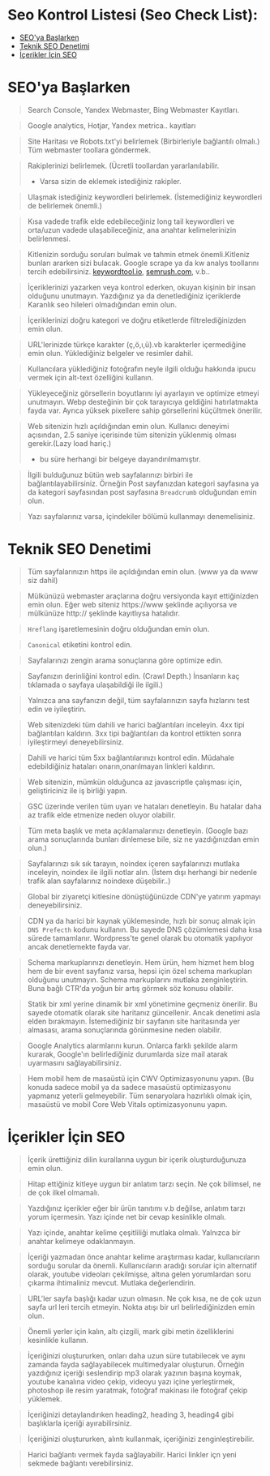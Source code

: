 # Seo Kontrol Listesi (Seo Check List):
- [SEO'ya Başlarken](#seoya-başlarken)
- [Teknik SEO Denetimi](#teknik-seo-denetimi)
- [İçerikler İçin SEO](#i̇çerikler-i̇çin-seo)

# SEO'ya Başlarken
> Search Console, Yandex Webmaster, Bing Webmaster Kayıtları.

> Google analytics, Hotjar, Yandex metrica.. kayıtları

> Site Haritası ve Robots.txt'yi belirlemek (Birbirleriyle bağlantılı olmalı.) Tüm webmaster toollara göndermek.

> Rakiplerinizi belirlemek. (Ücretli toollardan yararlanılabilir. 
> + Varsa sizin de eklemek istediğiniz rakipler.

> Ulaşmak istediğiniz keywordleri belirlemek. (İstemediğiniz keywordleri de belirlemek önemli.) 

> Kısa vadede trafik elde edebileceğiniz long tail keywordleri ve orta/uzun vadede ulaşabileceğiniz, ana anahtar kelimelerinizin belirlenmesi.

> Kitlenizin sorduğu soruları bulmak ve tahmin etmek önemli.Kitleniz bunları ararken sizi bulacak. Google scrape ya da kw analys toollarını tercih edebilirsiniz. <a href="keywordtool.io">keywordtool.io</a>, <a href="semrush.com">semrush.com</a>, v.b..

> İçeriklerinizi yazarken veya kontrol ederken, okuyan kişinin bir insan olduğunu unutmayın. Yazdığınız ya da denetlediğiniz içeriklerde Karanlık seo hileleri olmadığından emin olun.

> İçeriklerinizi doğru kategori ve doğru etiketlerde filtrelediğinizden emin olun.

> URL'lerinizde türkçe karakter (ç,ö,ı,ü).vb karakterler içermediğine emin olun. Yüklediğiniz belgeler ve resimler dahil.

> Kullancılara yüklediğiniz fotoğrafın neyle ilgili olduğu hakkında ipucu vermek için alt-text özelliğini kullanın.

> Yükleyeceğiniz görsellerin boyutlarını iyi ayarlayın ve optimize etmeyi unutmayın. Webp desteğinin bir çok tarayıcıya geldiğini hatırlatmakta fayda var. Ayrıca yüksek pixellere sahip görsellerini küçültmek önerilir.

> Web sitenizin hızlı açıldığından emin olun. Kullanıcı deneyimi açısından, 2.5 saniye içerisinde tüm sitenizin yüklenmiş olması gerekir.(Lazy load hariç.)
> + bu süre herhangi bir belgeye dayandırılmamıştır.

> İlgili bulduğunuz bütün web sayfalarınızı birbiri ile bağlantılayabilirsiniz. Örneğin Post sayfanızdan kategori sayfasına ya da kategori sayfasından post sayfasına `Breadcrumb` olduğundan emin olun.

>  Yazı sayfalarınız varsa, içindekiler bölümü kullanmayı denemelisiniz.


# Teknik SEO Denetimi
> Tüm sayfalarınızın https ile açıldığından emin olun. (www ya da www siz dahil)

> Mülkünüzü webmaster araçlarına doğru versiyonda kayıt ettiğinizden emin olun. Eğer web siteniz https://www şeklinde açılıyorsa ve mülkünüze http:// şeklinde kayıtlıysa hatalıdır.

> `Hreflang` işaretlemesinin doğru olduğundan emin olun.

> `Canonical` etiketini kontrol edin.

> Sayfalarınızı zengin arama sonuçlarına göre optimize edin.

> Sayfanızın derinliğini kontrol edin. (Crawl Depth.) İnsanların kaç tıklamada o sayfaya ulaşabildiği ile ilgili.)

> Yalnızca ana sayfanızın değil, tüm sayfalarınızın sayfa hızlarını test edin ve iyileştirin.

> Web sitenizdeki tüm dahili ve harici bağlantıları inceleyin. 4xx tipi bağlantıları kaldırın. 3xx tipi bağlantıları da kontrol ettikten sonra iyileştirmeyi deneyebilirsiniz.

> Dahili ve harici tüm 5xx bağlantılarınızı kontrol edin. Müdahale edebildiğiniz hataları onarın,onarılmayan linkleri kaldırın.

> Web sitenizin, mümkün olduğunca az javascriptle çalışması için, geliştiriciniz ile iş birliği yapın.

> GSC üzerinde verilen tüm uyarı ve hataları denetleyin. Bu hatalar daha az trafik elde etmenize neden oluyor olabilir.

> Tüm meta başlık ve meta açıklamalarınızı denetleyin. (Google bazı arama sonuçlarında bunları dinlemese bile, siz ne yazdığınızdan emin olun.)

> Sayfalarınızı sık sık tarayın, noindex içeren sayfalarınızı mutlaka inceleyin, noindex ile ilgili notlar alın. (İstem dışı herhangi bir nedenle trafik alan sayfalarınız noindexe düşebilir..)

> Global bir ziyaretçi kitlesine dönüştüğünüzde CDN'ye yatırım yapmayı deneyebilirsiniz.

> CDN ya da harici bir kaynak yüklemesinde, hızlı bir sonuç almak için `DNS Prefecth` kodunu kullanın. Bu sayede DNS çözümlemesi daha kısa sürede tamamlanır. Wordpress'te genel olarak bu otomatik yapılıyor ancak denetlemekte fayda var.

> Schema markuplarınızı denetleyin. Hem ürün, hem hizmet hem blog hem de bir event sayfanız varsa, hepsi için özel schema markupları olduğunu unutmayın. Schema markuplarını mutlaka zenginleştirin. Buna bağlı CTR'da yoğun bir artış görmek söz konusu olabilir.

> Statik bir xml yerine dinamik bir xml yönetimine geçmeniz önerilir. Bu sayede otomatik olarak site haritanız güncellenir. Ancak denetimi asla elden bırakmayın. İstemediğiniz bir sayfanın site haritasında yer almasası, arama sonuçlarında görünmesine neden olabilir.

> Google Analytics alarmlarını kurun. Onlarca farklı şekilde alarm kurarak, Google'ın belirlediğiniz durumlarda size mail atarak uyarmasını sağlayabilirsiniz.

> Hem mobil hem de masaüstü için CWV Optimizasyonunu yapın. (Bu konuda sadece mobil ya da sadece masaüstü optimizasyonu yapmanız yeterli gelmeyebilir. Tüm senaryolara hazırlıklı olmak için, masaüstü ve mobil Core Web Vitals optimizasyonunu yapın.



# İçerikler İçin SEO
> İçerik ürettiğiniz dilin kurallarına uygun bir içerik oluşturduğunuza emin olun.

> Hitap ettiğiniz kitleye uygun bir anlatım tarzı seçin. Ne çok bilimsel, ne de çok ilkel olmamalı.

> Yazdığınız içerikler eğer bir ürün tanıtımı v.b değilse, anlatım tarzı yorum içermesin. Yazı içinde net bir cevap kesinlikle olmalı.

> Yazı içinde, anahtar kelime çeşitliliği mutlaka olmalı. Yalnızca bir anahtar kelimeye odaklanmayın.

> İçeriği yazmadan önce anahtar kelime araştırması kadar, kullanıcıların sorduğu sorular da önemli. Kullanıcıların aradığı sorular için alternatif olarak, youtube videoları çekilmişse, altına gelen yorumlardan soru çıkarma ihtimaliniz mevcut. Mutlaka değerlendirin.

> URL'ler sayfa başlığı kadar uzun olmasın. Ne çok kısa, ne de çok uzun sayfa url leri tercih etmeyin. Nokta atışı bir url belirlediğinizden emin olun.

> Önemli yerler için kalın, altı çizgili, mark gibi metin özelliklerini kesinlikle kullanın.

> İçeriğinizi oluştururken, onları daha uzun süre tutabilecek ve aynı zamanda fayda sağlayabilecek multimedyalar oluşturun. Örneğin yazdığınız içeriği seslendirip mp3 olarak yazının başına koymak, youtube kanalına video çekip, videoyu yazı içine yerleştirmek, photoshop ile resim yaratmak, fotoğraf makinası ile fotoğraf çekip yüklemek.

> İçeriğinizi detaylandırıken heading2, heading 3, heading4 gibi başlıklarla içeriği ayırabilirsiniz.

> İçeriğinizi oluştururken, alıntı kullanmak, içeriğinizi zenginleştirebilir.

> Harici bağlantı vermek fayda sağlayabilir. Harici linkler içn yeni sekmede bağlantı verebilirsiniz.

